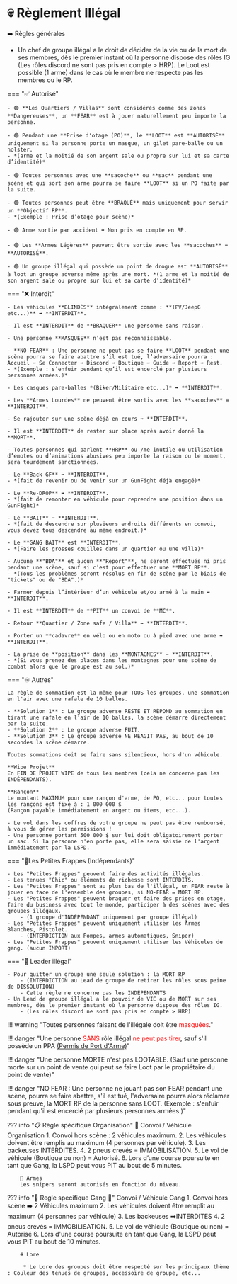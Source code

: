 # 💀 Règlement Illégal

➡️ Règles générales

* Un chef de groupe illégal a le droit de décider de la vie ou de la mort de ses membres, dès le premier instant où la personne dispose des rôles IG (Les rôles discord ne sont pas pris en compte > HRP). Le Loot est possible (1 arme) dans le cas où le membre ne respecte pas les membres ou le RP.

=== "✅ Autorisé"

    - 🟢 **Les Quartiers / Villas** sont considérés comme des zones **Dangereuses**, un **FEAR** est à jouer naturellement peu importe la personne.

    - 🟢 Pendant une **Prise d'otage (PO)**, le **LOOT** est **AUTORISÉ** uniquement si la personne porte un masque, un gilet pare-balle ou un holster.
    - *(arme et la moitié de son argent sale ou propre sur lui et sa carte d’identité)*

    - 🟢 Toutes personnes avec une **sacoche** ou **sac** pendant une scène et qui sort son arme pourra se faire **LOOT** si un PO faite par la suite.

    - 🟢 Toutes personnes peut être **BRAQUÉ** mais uniquement pour servir un **Objectif RP**.
    - *(Exemple : Prise d’otage pour scène)*

    - 🟢 Arme sortie par accident ➡️ Non pris en compte en RP.

    - 🟢 Les **Armes Légères** peuvent être sortie avec les **sacoches** = **AUTORISÉ**.

    - 🟢 Un groupe illégal qui possède un point de drogue est **AUTORISÉ** à loot un groupe adverse même après une mort. *(1 arme et la moitié de son argent sale ou propre sur lui et sa carte d’identité)*


=== "❌ Interdit"

    - Les véhicules **BLINDÉS** intégralement comme : **(PV/JeepG etc...)** ➡️ **INTERDIT**.

    - Il est **INTERDIT** de **BRAQUER** une personne sans raison.

    - Une personne **MASQUÉE** n’est pas reconnaissable.

    - **NO FEAR** : Une personne ne peut pas se faire **LOOT** pendant une scène pourra se faire abattre s’il est tué, l’adversaire pourra : Accueil ➡️ Se Connecter ➡️ Discord ➡️ Boutique ➡️ Guide ➡️ Report ➡️ Rest.
    - *(Exemple : s’enfuir pendant qu’il est encerclé par plusieurs personnes armées.)*

    - Les casques pare-balles *(Biker/Militaire etc...)* ➡️ **INTERDIT**.

    - Les **Armes Lourdes** ne peuvent être sortis avec les **sacoches** = **INTERDIT**.

    - Se rajouter sur une scène déjà en cours ➡️ **INTERDIT**.

    - Il est **INTERDIT** de rester sur place après avoir donné la **MORT**.

    - Toutes personnes qui parlent **HRP** ou /me inutile ou utilisation d’emotes ou d’animations abusives peu importe la raison ou le moment, sera tourdement sanctionnées.

    - Le **Back GF** ➡️ **INTERDIT**.
    - *(fait de revenir ou de venir sur un GunFight déjà engagé)*

    - Le **Re-DROP** ➡️ **INTERDIT**.
    - *(fait de remonter en véhicule pour reprendre une position dans un GunFight)*

    - Le **BAIT** ➡️ **INTERDIT**.
    - *(fait de descendre sur plusieurs endroits différents en convoi, vous devez tous descendre au même endroit.)*

    - Le **GANG BAIT** est **INTERDIT**.
    - *(Faire les grosses couilles dans un quartier ou une villa)*

    - Aucune **"BDA"** et aucun **"Report"**, ne seront effectués ni pris pendant une scène, sauf si c’est pour effectuer une **MORT RP**.
    - *(Tous les problèmes seront résolus en fin de scène par le biais de "tickets" ou de "BDA".)*

    - Farmer depuis l’intérieur d’un véhicule et/ou armé à la main ➡️ **INTERDIT**.

    - Il est **INTERDIT** de **PIT** un convoi de **MC**.

    - Retour **Quartier / Zone safe / Villa** ➡️ **INTERDIT**.

    - Porter un **cadavre** en vélo ou en moto ou à pied avec une arme ➡️ **INTERDIT**.

    - La prise de **position** dans les **MONTAGNES** ➡️ **INTERDIT**.
    - *(Si vous prenez des places dans les montagnes pour une scène de combat alors que le groupe est au sol.)*

=== "♾️ Autres"

    La règle de sommation est la même pour TOUS les groupes, une sommation en l'air avec une rafale de 10 balles.

    - **Solution 1** : Le groupe adverse RESTE ET RÉPOND au sommation en tirant une rafale en l'air de 10 balles, la scène démarre directement par la suite.
    - **Solution 2** : Le groupe adverse FUIT.
    - **Solution 3** : Le groupe adverse NE RÉAGIT PAS, au bout de 10 secondes la scène démarre.

    Toutes sommations doit se faire sans silencieux, hors d'un véhicule.

    **Wipe Projet**
    En FIN DE PROJET WIPE de tous les membres (cela ne concerne pas les INDÉPENDANTS).

    **Rançon**
    Le montant MAXIMUM pour une rançon d'arme, de PO, etc... pour toutes les rançons est fixé à : 1 000 000 $
    (Rançon payable immédiatement en argent ou items, etc...).

    - Le vol dans les coffres de votre groupe ne peut pas être remboursé, à vous de gérer les permissions !
    - Une personne portant 500 000 $ sur lui doit obligatoirement porter un sac. Si la personne n'en porte pas, elle sera saisie de l'argent immédiatement par la LSPD.

=== "🙍Les Petites Frappes (Indépendants)"

    - Les "Petites Frappes" peuvent faire des activités illégales.
    - Les tenues "Chic" ou éléments de richesse sont INTERDITS.
    - Les "Petites Frappes" sont au plus bas de l'illégal, un FEAR reste à jouer en face de l'ensemble des groupes, si NO-FEAR = MORT RP.
    - Les "Petites Frappes" peuvent braquer et faire des prises en otage, faire du business avec tout le monde, participer à des scènes avec des groupes illégaux.
        - (1 groupe d'INDÉPENDANT uniquement par groupe illégal)
    - Les "Petites Frappes" peuvent uniquement utiliser les Armes Blanches, Pistolet.
        - (INTERDICTION aux Pompes, armes automatiques, Sniper)
    - Les "Petites Frappes" peuvent uniquement utiliser les Véhicules de gang. (aucun IMPORT)

=== "🔱 Leader illégal"

    - Pour quitter un groupe une seule solution : la MORT RP
        - (INTERDICTION au Lead de groupe de retirer les rôles sous peine de DISSOLUTION)
        - Cette règle ne concerne pas les INDÉPENDANTS
    - Un Lead de groupe illégal a le pouvoir de VIE ou de MORT sur ses membres, dès le premier instant où la personne dispose des rôles IG.
        - (Les rôles discord ne sont pas pris en compte > HRP)


!!! warning "Toutes personnes faisant de l'illégale doit être <span style="color:red">masquées</span>."

!!! danger "Une personne <span style="color:red">SANS</span> rôle illégal <span style="color:red">ne peut pas tirer</span>, sauf s'il possède un PPA [(Permis de Port d'Arme)](https://discord.gg/8BJzTmQw5M)"

!!! danger "Une personne MORTE n'est pas LOOTABLE. (Sauf une personne morte sur un point de vente qui peut se faire Loot par le propriétaire du point de vente)"

!!! danger "NO FEAR : Une personne ne jouant pas son FEAR pendant une scène, pourra se faire abattre, s'il est tué, l'adversaire pourra alors réclamer sous preuve, la MORT RP de la personne sans LOOT. (Exemple : s'enfuir pendant qu'il est encerclé par plusieurs personnes armées.)"


??? info   "📋 Règle spécifique Organisation"
        🚚 Convoi / Véhicule Organisation
        1. Convoi hors scène : 2 véhicules maximum.
        2. Les véhicules doivent être remplis au maximum (4 personnes par véhicule).
        3. Les backeuses INTERDITES.
        4. 2 pneus crevés = IMMOBILISATION.
        5. Le vol de véhicule (Boutique ou non) = Autorisé.
        6. Lors d’une course poursuite en tant que Gang, la LSPD peut vous PIT au bout de 5 minutes.

        🔫 Armes
        Les snipers seront autorisés en fonction du niveau.


??? info   "🔫 Regle specifique Gang 🔫"
        Convoi / Véhicule Gang
        1. Convoi hors scène ➡️ 2 Véhicules maximum
        2. Les véhicules doivent être remplit au maximum  (4 personnes par véhicule)
        3. Les backeuses ➡️INTERDITES
        4. 2 pneus crevés = IMMOBILISATION.
        5. Le vol de véhicule (Boutique ou non) = Autorisé
        6. Lors d'une course poursuite en tant que Gang,  la LSPD peut vous PIT au bout de 10 minutes.

        # Lore
         
         * Le Lore des groupes doit être respecté sur les principaux thème : Couleur des tenues de groupes, accessoire de groupe, etc...